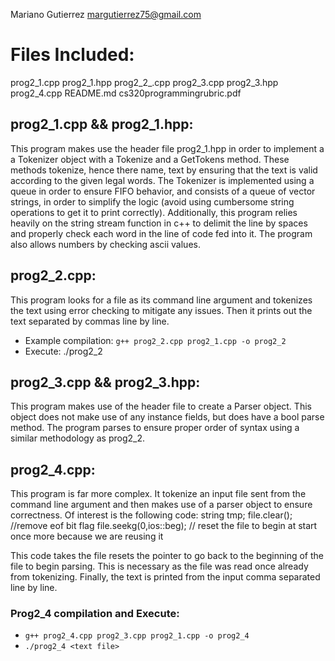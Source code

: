 Mariano Gutierrez
margutierrez75@gmail.com

# Files Included:

prog2_1.cpp
prog2_1.hpp
prog2_2_.cpp
prog2_3.cpp
prog2_3.hpp
prog2_4.cpp
README.md
cs320programmingrubric.pdf

## prog2_1.cpp && prog2_1.hpp:
This program makes use the header file prog2_1.hpp in order to implement a
a Tokenizer object with a Tokenize and a GetTokens method.
These methods tokenize, hence there name, text by ensuring that the text is valid
according to the given legal words. The Tokenizer is implemented using a queue
in order to ensure FIFO behavior, and consists of a queue of vector strings, in
order to simplify the logic (avoid using cumbersome string operations to get
it to print correctly). Additionally, this program relies heavily on the string stream
function in c++ to delimit the line by spaces and properly check each word in the
line of code fed into it. The program also allows numbers by checking ascii values.

## prog2_2.cpp:
This program looks for a file as its command line argument and tokenizes the text
using error checking to mitigate any issues. Then it prints out the text separated by commas
line by line.

- Example compilation: ``` g++ prog2_2.cpp prog2_1.cpp -o prog2_2 ```
- Execute: ./prog2_2 <txtFile>

 ## prog2_3.cpp  && prog2_3.hpp:
 This program makes use of the header file to create a Parser object. This object does not make
 use of any instance fields, but does have a bool parse method. The program parses
 to ensure proper order of syntax using a similar methodology as prog2_2.

 ## prog2_4.cpp:
 This program is far more complex. It tokenize an input file
 sent from the command line argument and then makes use of a parser object to
 ensure correctness.
 Of interest is the following code:
 string tmp;
 file.clear(); //remove eof bit flag
 file.seekg(0,ios::beg); // reset the file to begin at start once more because we are reusing it

 This code takes the file resets the pointer to go back to the beginning of the file to
 begin parsing. This is necessary as the file was read once already from tokenizing.
 Finally, the text is printed from the input comma separated line by line.
 
 ### Prog2_4 compilation and Execute: 
  - ``` g++ prog2_4.cpp prog2_3.cpp prog2_1.cpp -o prog2_4 ```
  - ``` ./prog2_4 <text file> ```
 
